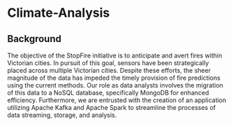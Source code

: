 # Climate-Analysis

## Background

The objective of the StopFire initiative is to anticipate and avert fires within Victorian cities. In pursuit of this goal, sensors have been strategically placed across multiple Victorian cities. Despite these efforts, the sheer magnitude of the data has impeded the timely provision of fire predictions using the current methods. Our role as data analysts involves the migration of this data to a NoSQL database, specifically MongoDB for enhanced efficiency. Furthermore, we are entrusted with the creation of an application utilizing Apache Kafka and Apache Spark to streamline the processes of data streaming, storage, and analysis.
